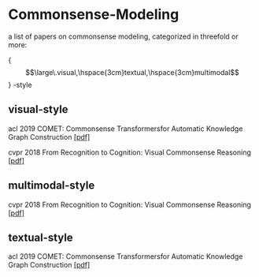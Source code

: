 # Commonsense-Modeling

a list of papers on commonsense modeling, categorized in threefold or more: 

{ $$\large\.visual,\hspace{3cm}textual,\hspace{3cm}multimodal$$ } -style

## visual-style

acl 2019 COMET: Commonsense Transformersfor Automatic Knowledge Graph Construction [[pdf]](https://arxiv.org/pdf/1906.05317.pdf)

cvpr 2018 From Recognition to Cognition: Visual Commonsense Reasoning [[pdf]](https://arxiv.org/pdf/1811.10830.pdf)

## multimodal-style

cvpr 2018 From Recognition to Cognition: Visual Commonsense Reasoning [[pdf]](https://arxiv.org/pdf/1811.10830.pdf)

## textual-style

acl 2019 COMET: Commonsense Transformersfor Automatic Knowledge Graph Construction [[pdf]](https://arxiv.org/pdf/1906.05317.pdf)

